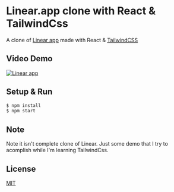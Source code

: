 # Linear.app clone with React & TailwindCss 

A clone of [Linear app](https://linear.app/) made with React & [TailwindCSS](http://tailwindcss.com/)


## Video Demo 
[![Linear app](http://img.youtube.com/vi/XVAek-hE5X8/0.jpg)](http://www.youtube.com/watch?v=XVAek-hE5X8)

## Setup & Run

```bash
$ npm install
$ npm start
```

## Note
Note it isn't complete clone of Linear. Just some demo that I try to acomplish while I'm learning TailwindCss.

## License

[MIT](./LICENSE)